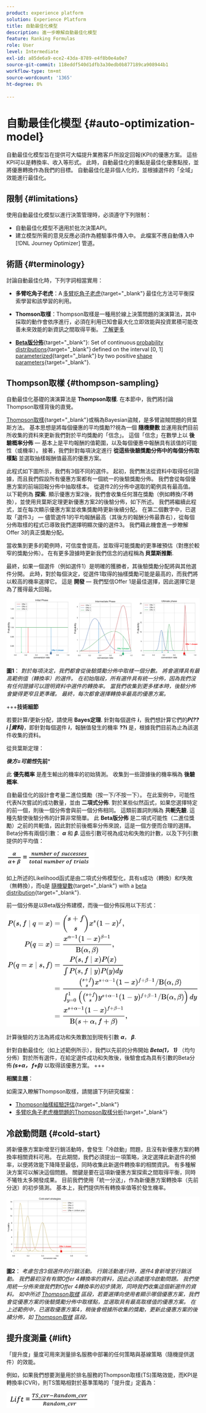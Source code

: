```yaml
---
product: experience platform
solution: Experience Platform
title: 自動最佳化模型
description: 進一步瞭解自動最佳化模型
feature: Ranking Formulas
role: User
level: Intermediate
exl-id: a85de6a9-ece2-43da-8789-e4f8b0e4a0e7
source-git-commit: 118eddf540d1dfb3a30edb0b877189ca908944b1
workflow-type: tm+mt
source-wordcount: '1365'
ht-degree: 0%

---
```


# 自動最佳化模型 {#auto-optimization-model}

自動最佳化模型旨在提供可大幅提升業務客戶所設定回報(KPI)的優惠方案。 這些KPI可以是轉換率、收入等形式。 此時，自動最佳化的重點是最佳化優惠點按，並將優惠轉換作為我們的目標。 自動最佳化是非個人化的，並根據選件的「全域」效能進行最佳化。

## 限制 {#limitations}

使用自動最佳化模型以進行決策管理時，必須遵守下列限制：

* 自動最佳化模型不適用於批次決策API。
* 建立模型所需的意見反應必須作為體驗事件傳入中。 此檔案不應自動傳入中 [!DNL Journey Optimizer] 管道。

## 術語 {#terminology}

討論自動最佳化時，下列字詞相當實用：

* **多臂吃角子老虎**：A [多臂吃角子老虎](https://en.wikipedia.org/wiki/Multi-armed_bandit){target="_blank"} 最佳化方法可平衡探索學習和該學習的利用。

* **Thomson取樣**：Thompson取樣是一種用於線上決策問題的演演算法，其中採取的動作會依序進行，必須在利用已知會最大化立即效能與投資累積可能改善未來效能的新資訊之間取得平衡。 [了解更多](#thompson-sampling)

* [**Beta版分佈**](https://en.wikipedia.org/wiki/Beta_distribution){target="_blank"}: Set of continuous [probability distributions](https://en.wikipedia.org/wiki/Probability_distribution){target="_blank"} defined on the interval [0, 1] [parameterized](https://en.wikipedia.org/wiki/Statistical_parameter){target="_blank"} by two positive [shape parameters](https://en.wikipedia.org/wiki/Shape_parameter){target="_blank"}.

## Thompson取樣 {#thompson-sampling}

自動最佳化基礎的演演算法是 **Thompson取樣**. 在本節中，我們將討論Thompson取樣背後的直覺。

[Thompson取樣](https://en.wikipedia.org/wiki/Thompson_sampling){target="_blank"}或稱為Bayesian盜賊，是多臂盜賊問題的貝葉斯方法。  基本思想是將每個優惠的平均獎勵??視為一個 **隨機變數** 並運用我們目前所收集的資料來更新我們對於平均獎勵的「信念」。 這個「信念」在數學上以 **後驗概率分佈**  — 基本上是平均報酬的值範圍，以及每個優惠中報酬具有該值的可能性（或機率）。 接著，我們針對每項決定進行 **從這些後驗獎勵分佈中的每個分佈取樣點** 並選取抽樣報酬值最高的優惠方案。

此程式如下圖所示，我們有3個不同的選件。 起初，我們無法從資料中取得任何證據，而且我們假設所有優惠方案都有一個統一的後驗獎勵分佈。 我們會從每個優惠方案的前端回報分佈中抽取樣本。 從選件2的分佈中選取的範例具有最高值。 以下範例為 **探索**. 顯示優惠方案2後，我們會收集任何潛在獎勵（例如轉換/不轉換），並使用貝葉斯定理更新優惠方案2的後驗分佈，如下所述。  我們將繼續此程式，並在每次顯示優惠方案並收集獎勵時更新後續分配。 在第二個數字中，已選取「選件3」 — 儘管選件1的平均報酬最高（其後方的報酬分佈最靠右），從每個分佈取樣的程式已導致我們選擇明顯次優的選件3。 我們藉此機會進一步瞭解Offer 3的真正獎勵分配。

當收集到更多的範例時，可信度會提高，並取得可能獎勵的更準確預估（對應於較窄的獎勵分佈）。 在有更多證據時更新我們信念的過程稱為 **貝葉斯推斷**.

最終，如果一個選件（例如選件1）是明確的獲勝者，其後驗獎勵分配將與其他選件分開。 此時，對於每個決定，從選件1取得的抽樣獎勵可能是最高的，而我們將以較高的機率選擇它。 這是 **開發**  — 我們堅信Offer 1是最佳選擇，因此選擇它是為了獲得最大回報。

![](../assets/ai-ranking-thompson-sampling.png)

**圖1**： *對於每項決定，我們都會從後驗獎勵分佈中取樣一個分數。 將會選擇具有最高範例值（轉換率）的選件。 在初始階段，所有選件具有統一分佈，因為我們沒有任何證據可以證明資料中選件的轉換率。 當我們收集到更多樣本時，後驗分佈會變得更窄且更準確。 最終，每次都會選擇轉換率最高的優惠方案。*

<!--
![](../assets/ai-ranking-thompson-sampling-initial.png)
![](../assets/ai-ranking-thompson-sampling-intermediate.png)
![](../assets/ai-ranking-thompson-sampling-ultimate.png)
-->

+++**技術細節**

若要計算/更新分配，請使用 **Bayes定理**. 針對每個選件 ***ì***，我們想計算它們的***P(??i |資料)***，即針對每個選件 ***ì***，報酬值發生的機率 **??i** 是，根據我們目前為止為該選件收集的資料。

從貝葉斯定理：

***後方=可能性*先前***

此 **優先概率** 是產生輸出的機率的初始猜測。 收集到一些證據後的機率稱為 **後驗概率**. 

自動最佳化的設計會考量二進位獎勵（按一下/不按一下）。 在此案例中，可能性代表N次嘗試的成功數量，並由 **二項式分佈**. 對於某些似然函式，如果您選擇特定的前一個，則後一個分佈會與前一個分佈相同。 這類前置詞則稱為 **共軛先驗**. 這種先驗使後驗分佈的計算非常簡單。 此 **Beta版分佈** 是二項式可能性（二進位獎勵）之前的共軛值，因此對於前後概率分佈來說，這是一個方便而合理的選擇。Beta分佈有兩個引數： ***α*** 和 ***β***. 這些引數可視為成功和失敗的計數，以及下列引數提供的平均值：

![](../assets/ai-ranking-beta-distribution.png)

如上所述的Likelihood函式是由二項式分佈模型化，具有s成功（轉換）和f失敗（無轉換），而q是 [隨機變數](https://en.wikipedia.org/wiki/Random_variable){target="_blank"} with a [beta distribution](https://en.wikipedia.org/wiki/Beta_distribution){target="_blank"}.

前一個分佈是以Beta版分佈建模，而後一個分佈採用以下形式：

![](../assets/ai-ranking-posterior-distribution.svg)

計算後驗的方法為將成功和失敗數加到現有引數 ***α***， ***β***.

針對自動最佳化（如上述範例所示），我們以先前的分佈開始 ***Beta(1， 1)*** （均勻分佈）對於所有選件，在給定選件成功和失敗後，後驗會成為具有引數的Beta分佈 ***(s+α， f+β)*** 以取得該優惠方案。
+++

**相關主題**：

如需深入瞭解Thompson取樣，請閱讀下列研究檔案：
* [Thompson抽樣經驗評估](https://proceedings.neurips.cc/paper/2011/file/e53a0a2978c28872a4505bdb51db06dc-Paper.pdf){target="_blank"}
* [多臂吃角子老虎機問題的Thompson取樣分析](https://proceedings.mlr.press/v23/agrawal12/agrawal12.pdf){target="_blank"}

## 冷啟動問題 {#cold-start}

將新優惠方案新增至行銷活動時，會發生「冷啟動」問題，且沒有新優惠方案的轉換率相關資料可用。 在此期間，我們必須提出一項策略，決定選擇此新選件的頻率，以便將效能下降降至最低，同時收集此新選件轉換率的相關資訊。 有多種解決方案可以解決這個問題。 關鍵是要在這項新優惠方案探索之間取得平衡，同時不犧牲太多開發成果。 目前我們使用「統一分送」，作為新優惠方案轉換率（先前分送）的初步猜測。 基本上，我們提供所有轉換率值等於發生機率。


![](../assets/ai-ranking-cold-start-strategies.png)

**圖2**： *考慮包含3個選件的行銷活動。 行銷活動進行時，選件4會新增至行銷活動。 我們最初沒有有關Offer 4轉換率的資料，因此必須處理冷啟動問題。 我們使用統一分佈來做我們對Offer 4轉換率的初步猜測，同時我們收集這個新選件的資料。 如中所述 [Thompson取樣](#thompson-sampling) 區段，若要選擇向使用者顯示哪個優惠方案，我們會從優惠方案的後驗獎勵分佈中取樣點，並選取具有最高取樣值的優惠方案。 在上述範例中，已選取優惠方案4，稍後會根據所收集的獎勵，更新此優惠方案的後續分佈，如 [Thompson取樣](#thompson-sampling) 區段。*

## 提升度測量 {#lift}

「提升度」量度可用來測量排名服務中部署的任何策略與基線策略（隨機提供選件）的效能。

例如，如果我們想要測量用於排名服務的Thompson取樣(TS)策略效能，而KPI是轉換率(CVR)，則TS策略相對於基準策略的「提升度」定義為：

![](../assets/ai-ranking-lift.png)
